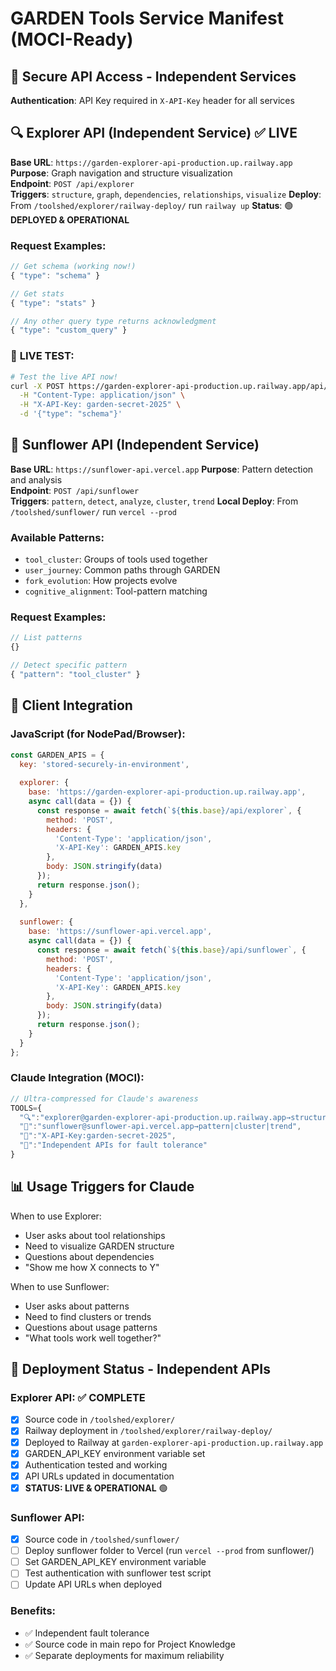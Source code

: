 # GARDEN Tools Service Manifest (MOCI-Ready)

## 🔐 Secure API Access - Independent Services

**Authentication**: API Key required in `X-API-Key` header for all services

## 🔍 Explorer API (Independent Service) ✅ LIVE
**Base URL**: `https://garden-explorer-api-production.up.railway.app`
**Purpose**: Graph navigation and structure visualization  
**Endpoint**: `POST /api/explorer`  
**Triggers**: `structure`, `graph`, `dependencies`, `relationships`, `visualize`
**Deploy**: From `/toolshed/explorer/railway-deploy/` run `railway up`
**Status**: 🟢 **DEPLOYED & OPERATIONAL**

### Request Examples:
```javascript
// Get schema (working now!)
{ "type": "schema" }

// Get stats
{ "type": "stats" }

// Any other query type returns acknowledgment
{ "type": "custom_query" }
```

### 🧪 **LIVE TEST**:
```bash
# Test the live API now!
curl -X POST https://garden-explorer-api-production.up.railway.app/api/explorer \
  -H "Content-Type: application/json" \
  -H "X-API-Key: garden-secret-2025" \
  -d '{"type": "schema"}'
```

## 🌻 Sunflower API (Independent Service)
**Base URL**: `https://sunflower-api.vercel.app`
**Purpose**: Pattern detection and analysis  
**Endpoint**: `POST /api/sunflower`  
**Triggers**: `pattern`, `detect`, `analyze`, `cluster`, `trend`
**Local Deploy**: From `/toolshed/sunflower/` run `vercel --prod`

### Available Patterns:
- `tool_cluster`: Groups of tools used together
- `user_journey`: Common paths through GARDEN
- `fork_evolution`: How projects evolve
- `cognitive_alignment`: Tool-pattern matching

### Request Examples:
```javascript
// List patterns
{}

// Detect specific pattern
{ "pattern": "tool_cluster" }
```

## 🔐 Client Integration

### JavaScript (for NodePad/Browser):
```javascript
const GARDEN_APIS = {
  key: 'stored-securely-in-environment',
  
  explorer: {
    base: 'https://garden-explorer-api-production.up.railway.app',
    async call(data = {}) {
      const response = await fetch(`${this.base}/api/explorer`, {
        method: 'POST',
        headers: {
          'Content-Type': 'application/json',
          'X-API-Key': GARDEN_APIS.key
        },
        body: JSON.stringify(data)
      });
      return response.json();
    }
  },
  
  sunflower: {
    base: 'https://sunflower-api.vercel.app',
    async call(data = {}) {
      const response = await fetch(`${this.base}/api/sunflower`, {
        method: 'POST',
        headers: {
          'Content-Type': 'application/json',
          'X-API-Key': GARDEN_APIS.key
        },
        body: JSON.stringify(data)
      });
      return response.json();
    }
  }
};
```

### Claude Integration (MOCI):
```javascript
// Ultra-compressed for Claude's awareness
TOOLS={
  "🔍":"explorer@garden-explorer-api-production.up.railway.app→structure|graph|depend",
  "🌻":"sunflower@sunflower-api.vercel.app→pattern|cluster|trend",
  "🔐":"X-API-Key:garden-secret-2025",
  "🔧":"Independent APIs for fault tolerance"
}
```

## 📊 Usage Triggers for Claude

When to use Explorer:
- User asks about tool relationships
- Need to visualize GARDEN structure
- Questions about dependencies
- "Show me how X connects to Y"

When to use Sunflower:
- User asks about patterns
- Need to find clusters or trends
- Questions about usage patterns
- "What tools work well together?"

## 🚀 Deployment Status - Independent APIs

### Explorer API: ✅ **COMPLETE**
- [x] Source code in `/toolshed/explorer/`
- [x] Railway deployment in `/toolshed/explorer/railway-deploy/`
- [x] Deployed to Railway at `garden-explorer-api-production.up.railway.app`
- [x] GARDEN_API_KEY environment variable set
- [x] Authentication tested and working
- [x] API URLs updated in documentation
- [x] **STATUS: LIVE & OPERATIONAL** 🟢

### Sunflower API:
- [x] Source code in `/toolshed/sunflower/`
- [ ] Deploy sunflower folder to Vercel (run `vercel --prod` from sunflower/)
- [ ] Set GARDEN_API_KEY environment variable
- [ ] Test authentication with sunflower test script
- [ ] Update API URLs when deployed

### Benefits:
- ✅ Independent fault tolerance
- ✅ Source code in main repo for Project Knowledge
- ✅ Separate deployments for maximum reliability
